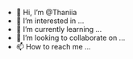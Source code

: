 - 👋 Hi, I’m @Thaniia
- 👀 I’m interested in ...
- 🌱 I’m currently learning ...
- 💞️ I’m looking to collaborate on ...
- 📫 How to reach me ...

<!---
Thaniia/Thaniia is a ✨ special ✨ repository because its `README.md` (this file) appears on your GitHub profile.
You can click the Preview link to take a look at your changes.
--->
